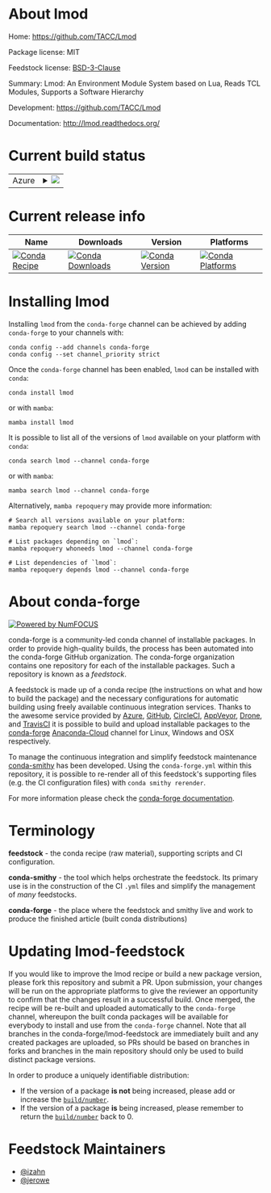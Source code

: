 About lmod
==========

Home: https://github.com/TACC/Lmod

Package license: MIT

Feedstock license: [BSD-3-Clause](https://github.com/conda-forge/lmod-feedstock/blob/main/LICENSE.txt)

Summary: Lmod: An Environment Module System based on Lua, Reads TCL Modules, Supports a Software Hierarchy

Development: https://github.com/TACC/Lmod

Documentation: http://lmod.readthedocs.org/

Current build status
====================


<table>
    
  <tr>
    <td>Azure</td>
    <td>
      <details>
        <summary>
          <a href="https://dev.azure.com/conda-forge/feedstock-builds/_build/latest?definitionId=5930&branchName=main">
            <img src="https://dev.azure.com/conda-forge/feedstock-builds/_apis/build/status/lmod-feedstock?branchName=main">
          </a>
        </summary>
        <table>
          <thead><tr><th>Variant</th><th>Status</th></tr></thead>
          <tbody><tr>
              <td>linux_64</td>
              <td>
                <a href="https://dev.azure.com/conda-forge/feedstock-builds/_build/latest?definitionId=5930&branchName=main">
                  <img src="https://dev.azure.com/conda-forge/feedstock-builds/_apis/build/status/lmod-feedstock?branchName=main&jobName=linux&configuration=linux_64_" alt="variant">
                </a>
              </td>
            </tr>
          </tbody>
        </table>
      </details>
    </td>
  </tr>
</table>

Current release info
====================

| Name | Downloads | Version | Platforms |
| --- | --- | --- | --- |
| [![Conda Recipe](https://img.shields.io/badge/recipe-lmod-green.svg)](https://anaconda.org/conda-forge/lmod) | [![Conda Downloads](https://img.shields.io/conda/dn/conda-forge/lmod.svg)](https://anaconda.org/conda-forge/lmod) | [![Conda Version](https://img.shields.io/conda/vn/conda-forge/lmod.svg)](https://anaconda.org/conda-forge/lmod) | [![Conda Platforms](https://img.shields.io/conda/pn/conda-forge/lmod.svg)](https://anaconda.org/conda-forge/lmod) |

Installing lmod
===============

Installing `lmod` from the `conda-forge` channel can be achieved by adding `conda-forge` to your channels with:

```
conda config --add channels conda-forge
conda config --set channel_priority strict
```

Once the `conda-forge` channel has been enabled, `lmod` can be installed with `conda`:

```
conda install lmod
```

or with `mamba`:

```
mamba install lmod
```

It is possible to list all of the versions of `lmod` available on your platform with `conda`:

```
conda search lmod --channel conda-forge
```

or with `mamba`:

```
mamba search lmod --channel conda-forge
```

Alternatively, `mamba repoquery` may provide more information:

```
# Search all versions available on your platform:
mamba repoquery search lmod --channel conda-forge

# List packages depending on `lmod`:
mamba repoquery whoneeds lmod --channel conda-forge

# List dependencies of `lmod`:
mamba repoquery depends lmod --channel conda-forge
```


About conda-forge
=================

[![Powered by
NumFOCUS](https://img.shields.io/badge/powered%20by-NumFOCUS-orange.svg?style=flat&colorA=E1523D&colorB=007D8A)](https://numfocus.org)

conda-forge is a community-led conda channel of installable packages.
In order to provide high-quality builds, the process has been automated into the
conda-forge GitHub organization. The conda-forge organization contains one repository
for each of the installable packages. Such a repository is known as a *feedstock*.

A feedstock is made up of a conda recipe (the instructions on what and how to build
the package) and the necessary configurations for automatic building using freely
available continuous integration services. Thanks to the awesome service provided by
[Azure](https://azure.microsoft.com/en-us/services/devops/), [GitHub](https://github.com/),
[CircleCI](https://circleci.com/), [AppVeyor](https://www.appveyor.com/),
[Drone](https://cloud.drone.io/welcome), and [TravisCI](https://travis-ci.com/)
it is possible to build and upload installable packages to the
[conda-forge](https://anaconda.org/conda-forge) [Anaconda-Cloud](https://anaconda.org/)
channel for Linux, Windows and OSX respectively.

To manage the continuous integration and simplify feedstock maintenance
[conda-smithy](https://github.com/conda-forge/conda-smithy) has been developed.
Using the ``conda-forge.yml`` within this repository, it is possible to re-render all of
this feedstock's supporting files (e.g. the CI configuration files) with ``conda smithy rerender``.

For more information please check the [conda-forge documentation](https://conda-forge.org/docs/).

Terminology
===========

**feedstock** - the conda recipe (raw material), supporting scripts and CI configuration.

**conda-smithy** - the tool which helps orchestrate the feedstock.
                   Its primary use is in the construction of the CI ``.yml`` files
                   and simplify the management of *many* feedstocks.

**conda-forge** - the place where the feedstock and smithy live and work to
                  produce the finished article (built conda distributions)


Updating lmod-feedstock
=======================

If you would like to improve the lmod recipe or build a new
package version, please fork this repository and submit a PR. Upon submission,
your changes will be run on the appropriate platforms to give the reviewer an
opportunity to confirm that the changes result in a successful build. Once
merged, the recipe will be re-built and uploaded automatically to the
`conda-forge` channel, whereupon the built conda packages will be available for
everybody to install and use from the `conda-forge` channel.
Note that all branches in the conda-forge/lmod-feedstock are
immediately built and any created packages are uploaded, so PRs should be based
on branches in forks and branches in the main repository should only be used to
build distinct package versions.

In order to produce a uniquely identifiable distribution:
 * If the version of a package **is not** being increased, please add or increase
   the [``build/number``](https://docs.conda.io/projects/conda-build/en/latest/resources/define-metadata.html#build-number-and-string).
 * If the version of a package **is** being increased, please remember to return
   the [``build/number``](https://docs.conda.io/projects/conda-build/en/latest/resources/define-metadata.html#build-number-and-string)
   back to 0.

Feedstock Maintainers
=====================

* [@izahn](https://github.com/izahn/)
* [@jerowe](https://github.com/jerowe/)

